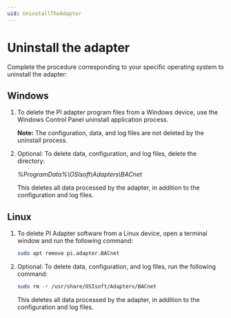 ```yaml
---
uid: UninstallTheAdapter
---
```


# Uninstall the adapter

Complete the procedure corresponding to your specific operating system to uninstall the adapter:

## Windows

1. To delete the PI adapter program files from a Windows device, use the Windows Control Panel uninstall application process.

    **Note:** The configuration, data, and log files are not deleted by the uninstall process.

2. Optional: To delete data, configuration, and log files, delete the directory:
   
   _%ProgramData%\OSIsoft\Adapters\BACnet_
   
   This deletes all data processed by the adapter, in addition to the configuration and log files.

## Linux

1. To delete PI Adapter software from a Linux device, open a terminal window and run the following command:

    ```bash
    sudo apt remove pi.adapter.BACnet 
    ```

2. Optional: To delete data, configuration, and log files, run the following command:

    ```bash
    sudo rm -r /usr/share/OSIsoft/Adapters/BACnet
    ```
    
    This deletes all data processed by the adapter, in addition to the configuration and log files.
